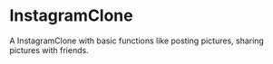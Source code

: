 # InstagramClone
A InstagramClone with basic functions like posting pictures, sharing pictures with friends.
